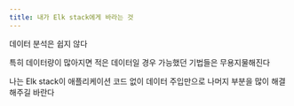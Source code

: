 ```yaml
---
title: 내가 Elk stack에게 바라는 것
---
```


데이터 분석은 쉽지 않다

특히 데이터량이 많아지면 적은 데이터일 경우 가능했던 기법들은 무용지물해진다

나는 Elk stack이 애플리케이션 코드 없이 데이터 주입만으로 나머지 부분을 많이 해결해주길 바란다
